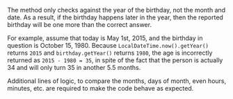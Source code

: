 The method only checks against the year of the birthday, not the month and date. As a result, if the birthday happens later in the year, then the reported birthday will be one more than the correct answer.

For example, assume that today is May 1st, 2015, and the birthday in question is October 15, 1980. Because `LocalDateTime.now().getYear()` returns `2015` and `birthday.getYear()` returns `1980`, the age is incorrectly returned as `2015 - 1980 = 35`, in spite of the fact that the person is actually 34 and will only turn 35 in another 5.5 months.

Additional lines of logic, to compare the months, days of month, even hours, minutes, etc. are required to make the code behave as expected.